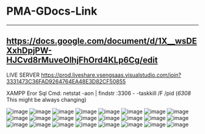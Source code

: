 # PMA-GDocs-Link 
-------------------
https://docs.google.com/document/d/1X__wsDEXxhDpjPW-HJCvd8rMuveOlhjFhOrd4KLp6Cg/edit
-------------------
LIVE SERVER
https://prod.liveshare.vsengsaas.visualstudio.com/join?3331473C36FAD9264764EA48E3D82CF50855

XAMPP Eror Sql
Cmd:
    netstat -aon | findstr :3306
    - 
     -taskkill /F /pid (*6308* This might be always changing)
     
![image](https://github.com/PMARhojanMark/PMA-GDocs/assets/136538341/6fc73163-e257-47e6-a49f-94a88a5b9384)
![image](https://github.com/PMARhojanMark/PMA-GDocs/assets/136538341/e5f0d086-fb4e-4fde-a746-473aef1d3461)
![image](https://github.com/PMARhojanMark/PMA-GDocs/assets/136538341/17b0e77f-afac-40d4-9ff0-bc7f117846c4)
![image](https://github.com/PMARhojanMark/PMA-GDocs/assets/136538341/94f892c2-1961-4e85-a998-46aa1339d1df)
![image](https://github.com/PMARhojanMark/PMA-GDocs/assets/136538341/72fdcfef-d257-4d8d-9eef-b42a707ea4f2)
![image](https://github.com/PMARhojanMark/PMA-GDocs/assets/136538341/6911099b-eabe-48b2-b552-3087812dce8a)
![image](https://github.com/PMARhojanMark/PMA-GDocs/assets/136538341/4151b7b3-6e24-417f-8c88-09a103db2cab)
![image](https://github.com/PMARhojanMark/PMA-GDocs/assets/136538341/87f0c3f9-71bb-4ef7-b9da-541178eb4de8)
![image](https://github.com/PMARhojanMark/PMA-GDocs/assets/136538341/04df6d98-8946-430b-88ed-e2c52d56faba)
![image](https://github.com/PMARhojanMark/PMA-GDocs/assets/136538341/f5760426-b066-4560-9a31-40f4d4924f0d)
![image](https://github.com/PMARhojanMark/PMA-GDocs/assets/136538341/c615d26b-94f7-4485-a287-2c939a1da5b6)
![image](https://github.com/PMARhojanMark/PMA-GDocs/assets/136538341/a658d47c-d8c3-4487-82a5-959cf73d1e90)
![image](https://github.com/PMARhojanMark/PMA-GDocs/assets/136538341/05ce1a19-fc4a-49c3-b1b9-5899bf09e2cd)
![image](https://github.com/PMARhojanMark/PMA-GDocs/assets/136538341/e51d69d4-37df-428b-b60e-af844914c95e)
![image](https://github.com/PMARhojanMark/PMA-GDocs/assets/136538341/1af16ddd-b8ea-4aad-92b2-d33ad85a6493)
![image](https://github.com/PMARhojanMark/PMA-GDocs/assets/136538341/3246d1e5-bab0-460f-96aa-d599514473ac)
![image](https://github.com/PMARhojanMark/PMA-GDocs/assets/136538341/573ff6dc-8440-40e1-a848-082fb9da0090)
![image](https://github.com/PMARhojanMark/PMA-GDocs/assets/136538341/8910b16e-eb5f-4a6c-a296-22fe2dd0ef13)
![image](https://github.com/PMARhojanMark/PMA-GDocs/assets/136538341/c48233fb-57d2-4e72-85e6-fb0ca1863b34)
![image](https://github.com/PMARhojanMark/PMA-GDocs/assets/136538341/5531599f-bc5e-403a-9f7e-35a0aa96ba59)
![image](https://github.com/PMARhojanMark/PMA-GDocs/assets/136538341/5a807659-2a28-46a4-add6-8e1e71e08810)
![image](https://github.com/PMARhojanMark/PMA-GDocs/assets/136538341/26847c5e-226d-4d8b-aab0-92c2800a1d43)
![image](https://github.com/PMARhojanMark/PMA-GDocs/assets/136538341/d92caa17-63ea-4c32-b04a-f4b84397b476)
![image](https://github.com/PMARhojanMark/PMA-GDocs/assets/136538341/a766dc62-b448-49a5-a12c-080fa0d30ffb)
